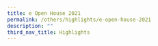 ```yaml
---
title: e Open House 2021
permalink: /others/highlights/e-open-house-2021
description: ""
third_nav_title: Highlights
---
```

